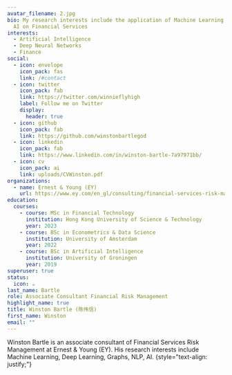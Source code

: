 ```yaml
---
avatar_filename: 2.jpg
bio: My research interests include the application of Machine Learning, NLP and
  AI on Financial Services
interests:
  - Artificial Intelligence
  - Deep Neural Networks
  - Finance
social:
  - icon: envelope
    icon_pack: fas
    link: /#contact
  - icon: twitter
    icon_pack: fab
    link: https://twitter.com/winnieflyhigh
    label: Follow me on Twitter
    display:
      header: true
  - icon: github
    icon_pack: fab
    link: https://github.com/winstonbartlegod
  - icon: linkedin
    icon_pack: fab
    link: https://www.linkedin.com/in/winston-bartle-7a97971bb/
  - icon: cv
    icon_pack: ai
    link: uploads/CVWinston.pdf
organizations:
  - name: Ernest & Young (EY)
    url: https://www.ey.com/en_gl/consulting/financial-services-risk-management
education:
  courses:
    - course: MSc in Financial Technology
      institution: Hong Kong University of Science & Technology
      year: 2023
    - course: BSc in Econometrics & Data Science
      institution: University of Amsterdam
      year: 2022
    - course: BSc in Artificial Intelligence
      institution: University of Groningen
      year: 2019
superuser: true
status:
  icon: ☕️
last_name: Bartle
role: Associate Consultant Financial Risk Management
highlight_name: true
title: Winston Bartle (陈伟信)
first_name: Winston
email: ""
---
```

Winston Bartle is an associate consultant of Financial Services Risk Management at Ernest & Young (EY). His research interests include Machine Learning, Deep Learning, Graphs, NLP,  AI. 
{style="text-align: justify;"}